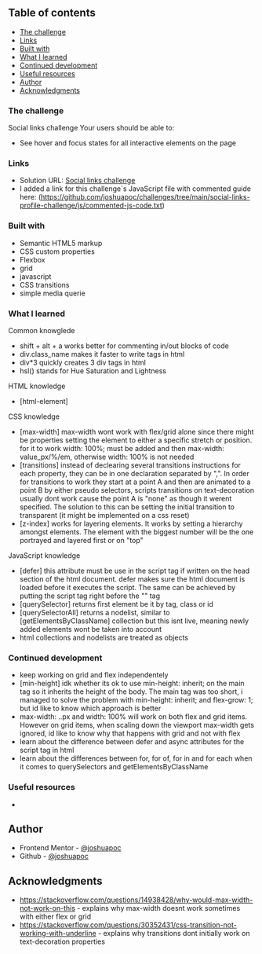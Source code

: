 ## Table of contents

  - [The challenge](#the-challenge)
  - [Links](#links)
  - [Built with](#built-with)
  - [What I learned](#what-i-learned)
  - [Continued development](#continued-development)
  - [Useful resources](#useful-resources)
  - [Author](#author)
  - [Acknowledgments](#acknowledgments)


### The challenge

Social links challenge
Your users should be able to: 
- See hover and focus states for all interactive elements on the page

### Links

- Solution URL: [Social links challenge](https://joshuapoc.github.io/challenges/social-links-profile-challenge)
- I added a link for this challenge´s JavaScript file with commented guide here: (https://github.com/joshuapoc/challenges/tree/main/social-links-profile-challenge/js/commented-js-code.txt)

### Built with

- Semantic HTML5 markup
- CSS custom properties
- Flexbox
- grid
- javascript
- CSS transitions
- simple media querie

### What I learned

Common knowglede
- shift + alt + a works better for commenting in/out blocks of code
- div.class_name makes it faster to write tags in html
- div*3 quickly creates 3 div tags in html
- hsl() stands for Hue Saturation and Lightness  

HTML knowledge
- [html-element]

CSS knowledge
- [max-width] max-width wont work with flex/grid alone since there might be properties setting the element to either a specific stretch or position. for it to work width: 100%; must be added and then max-width: value_px/%/em, otherwise width: 100% is not needed 
- [transitions] instead of declearing several transitions instructions for each property, they can be in one declaration separated by ",". In order for transitions to work they start at a point A and then are animated to a point B by either pseudo selectors, scripts
transitions on text-decoration usually dont work cause the point A is "none" as though it werent specified. The solution to this can be setting the initial transition to transparent (it might be implemented on a css reset) 
- [z-index] works for layering elements. It works by setting a hierarchy amongst elements. The element with the biggest number will be the one portrayed and layered first or on "top"

JavaScript knowledge
- [defer] this attribute must be use in the script tag if written on the head section of the html document. defer makes sure the html document is loaded before it executes the script. The same can be achieved by putting the script tag right before the "</body>" tag
- [querySelector] returns first element be it by tag, class or id
- [querySelectorAll] returns a nodelist, similar to [getElementsByClassName] collection but this isnt live, meaning newly added elements wont be taken into account
- html collections and nodelists are treated as objects

### Continued development

- keep working on grid and flex independentely
- [min-height] idk whether its ok to use min-height: inherit; on the main tag so it inherits the height of the body. The main tag was too short, i managed to solve the problem with min-height: inherit; and flex-grow: 1; but id like to know which approach is better
- max-width: ..px and width: 100% will work on both flex and grid items. However on grid items, when scaling down the viewport max-width gets ignored, id like to know why that happens with grid and not with flex
- learn about the difference between defer and async attributes for the script tag in html 
- learn about the differences between for, for of, for in and for each when it comes to querySelectors and getElementsByClassName

### Useful resources

- 

## Author

- Frontend Mentor - [@joshuapoc](https://www.frontendmentor.io/profile/joshuapoc)
- Github - [@joshuapoc](https://github.com/joshuapoc)

## Acknowledgments

- https://stackoverflow.com/questions/14938428/why-would-max-width-not-work-on-this - explains why max-width doesnt work sometimes with either flex or grid
- https://stackoverflow.com/questions/30352431/css-transition-not-working-with-underline - explains why transitions dont initially work on text-decoration properties
